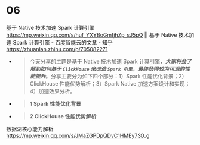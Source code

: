 
# 06

基于 Native 技术加速 Spark 计算引擎 https://mp.weixin.qq.com/s/huf_YXYBoGmfjhZp_sJ5pQ || 基于 Native 技术加速 Spark 计算引擎 - 百度智能云的文章 - 知乎 https://zhuanlan.zhihu.com/p/705082271
- > 今天分享的主题是基于 Native 技术加速 Spark 计算引擎，***大家将会了解到如何基于 `ClickHouse` 来改造 `Spark 引擎`，最终获得较为可观的性能提升***。分享主要分为如下四个部分：1）Spark 性能优化背景；2）ClickHouse 性能优势解析；3）Spark Native 加速方案设计和实现；4）加速效果分析。
- > **1 Spark 性能优化背景**
- > **2 ClickHouse 性能优势解析**

数据湖核心能力解析 https://mp.weixin.qq.com/s/JMaZGPDpQDvC1HMEy7S0_g
